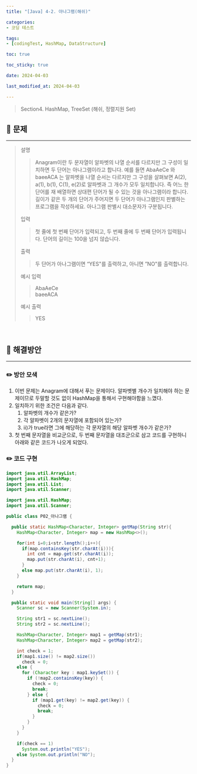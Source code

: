 ```yaml
---
title: "[Java] 4-2. 아나그램(해쉬)"

categories:
- 코딩 테스트

tags:
- [codingTest, HashMap, DataStructure]

toc: true

toc_sticky: true

date: 2024-04-03

last_modified_at: 2024-04-03

---
```



> Section4. HashMap, TreeSet (해쉬, 정렬지원 Set)


## :round_pushpin: 문제

-----
>설명
> >Anagram이란 두 문자열이 알파벳의 나열 순서를 다르지만 그 구성이 일치하면 두 단어는 아나그램이라고 합니다.
예를 들면 AbaAeCe 와 baeeACA 는 알파벳을 나열 순서는 다르지만 그 구성을 살펴보면 A(2), a(1), b(1), C(1), e(2)로
알파벳과 그 개수가 모두 일치합니다. 즉 어느 한 단어를 재 배열하면 상대편 단어가 될 수 있는 것을 아나그램이라 합니다.
길이가 같은 두 개의 단어가 주어지면 두 단어가 아나그램인지 판별하는 프로그램을 작성하세요. 아나그램 판별시 대소문자가 구분됩니다.
>
> 입력
> > 첫 줄에 첫 번째 단어가 입력되고, 두 번째 줄에 두 번째 단어가 입력됩니다.
단어의 길이는 100을 넘지 않습니다.
>
> 출력
> >두 단어가 아나그램이면 “YES"를 출력하고, 아니면 ”NO"를 출력합니다.
>
> 예시 입력
> >AbaAeCe<br>baeeACA
>
> 예시 출력
> >YES
<br>

## :round_pushpin: 해결방안

-------
### :pencil2: 방안 모색

1. 이번 문제는 Anagram에 대해서 푸는 문제이다. 알파벳별 개수가 일치해야 하는 문제이므로 두말할 것도 없이
HashMap을 통해서 구현해야함을 느꼈다.
2. 일치하기 위한 조건은 다음과 같다.
   1. 알파벳의 개수가 같은가?
   2. 각 알파벳이 2개의 문자열에 포함되어 있는가?
   3. ii)가 true라면 그에 해당하는 각 문자열의 해당 알파벳 개수가 같은가?
3. 첫 번째 문자열을 비교군으로, 두 번째 문자열을 대조군으로 삼고 코드를 구현하니 아래와 같은 코드가 나오게 되었다.

### :pencil2: 코드 구현

```java
import java.util.ArrayList;
import java.util.HashMap;
import java.util.List;
import java.util.Scanner;

import java.util.HashMap;
import java.util.Scanner;

public class P02_아나그램 {

  public static HashMap<Character, Integer> getMap(String str){
    HashMap<Character, Integer> map = new HashMap<>();

    for(int i=0;i<str.length();i++){
      if(map.containsKey(str.charAt(i))){
        int cnt = map.get(str.charAt(i));
        map.put(str.charAt(i), cnt+1);
      }
      else map.put(str.charAt(i), 1);
    }

    return map;
  }

  public static void main(String[] args) {
    Scanner sc = new Scanner(System.in);

    String str1 = sc.nextLine();
    String str2 = sc.nextLine();

    HashMap<Character, Integer> map1 = getMap(str1);
    HashMap<Character, Integer> map2 = getMap(str2);

    int check = 1;
    if(map1.size() != map2.size())
      check = 0;
    else {
      for (Character key : map1.keySet()) {
        if (!map2.containsKey(key)) {
          check = 0;
          break;
        } else {
          if (map1.get(key) != map2.get(key)) {
            check = 0;
            break;
          }
        }
      }
    }

    if(check == 1)
      System.out.println("YES");
    else System.out.println("NO");
  }
}


```
